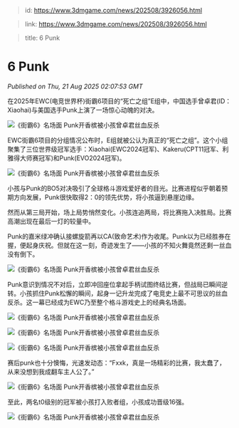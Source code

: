 > id: https://www.3dmgame.com/news/202508/3926056.html

> link: https://www.3dmgame.com/news/202508/3926056.html

> title: 6 Punk

# 6 Punk
_Published on Thu, 21 Aug 2025 02:07:53 GMT_

在2025年EWC(电竞世界杯)街霸6项目的“死亡之组”E组中，中国选手曾卓君(ID：Xiaohai)与美国选手Punk上演了一场惊心动魄的对决。

![《街霸6》名场面 Punk开香槟被小孩曾卓君丝血反杀](https://img.3dmgame.com/uploads/images/news/20250821/1755741876_420537_jpg_r.jpg)

EWC街霸6项目的分组情况公布时，E组就被公认为真正的“死亡之组”。这个小组聚集了三位世界级冠军选手：Xiaohai(EWC2024冠军)、Kakeru(CPT11冠军、利雅得大师赛冠军)和Punk(EVO2024冠军)。

![《街霸6》名场面 Punk开香槟被小孩曾卓君丝血反杀](https://img.3dmgame.com/uploads/images/news/20250821/1755741885_786332_jpg_r.jpg)

小孩与Punk的BO5对决吸引了全球格斗游戏爱好者的目光。比赛进程似乎朝着预期方向发展，Punk很快取得2：0的领先优势，将小孩逼到悬崖边缘。

然而从第三局开始，场上局势悄然变化。小孩连追两局，将比赛拖入决胜局。比赛高潮出现在最后一灯的较量中。

Punk的嘉米绿冲确认接螺旋箭再以CA(致命艺术)作为收尾。Punk以为已经胜券在握，便起身庆祝。但就在这一刻，奇迹发生了——小孩的不知火舞竟然还剩一丝血没有倒下。

![《街霸6》名场面 Punk开香槟被小孩曾卓君丝血反杀](https://img.3dmgame.com/uploads/images/news/20250821/1755741902_361693_jpg_r.jpg)

Punk意识到情况不对后，立即冲回座位拿起手柄试图终结比赛，但战局已瞬间逆转。小孩抓住Punk松懈的瞬间，起身一记升龙完成了电竞史上最不可思议的丝血反杀。这一幕已经成为EWC乃至整个格斗游戏史上的经典名场面。

![《街霸6》名场面 Punk开香槟被小孩曾卓君丝血反杀](https://img.3dmgame.com/uploads/images/news/20250821/1755741918_564258_jpg_r.jpg)

![《街霸6》名场面 Punk开香槟被小孩曾卓君丝血反杀](https://img.3dmgame.com/uploads/images/news/20250821/1755741918_442591.jpg)

![《街霸6》名场面 Punk开香槟被小孩曾卓君丝血反杀](https://img.3dmgame.com/uploads/images/news/20250821/1755741918_811707.jpg)

赛后punk也十分懊悔，光速发动态：“Fxxk，真是一场精彩的比赛，我太蠢了，从来没想到我成翻车主人公了。”

![《街霸6》名场面 Punk开香槟被小孩曾卓君丝血反杀](https://img.3dmgame.com/uploads/images/news/20250821/1755741944_261768.jpg)

至此，两名t0级别的冠军被小孩打入败者组，小孩成功晋级16强。

![《街霸6》名场面 Punk开香槟被小孩曾卓君丝血反杀](https://img.3dmgame.com/uploads/images/news/20250821/1755741952_479589.jpg)
